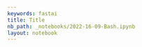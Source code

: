 ```yaml
---
keywords: fastai
title: Title
nb_path: _notebooks/2022-16-09-Bash.ipynb
layout: notebook
---
```


<!--
#################################################
### THIS FILE WAS AUTOGENERATED! DO NOT EDIT! ###
#################################################
# file to edit: _notebooks/2022-16-09-Bash.ipynb
-->

<div class="container" id="notebook-container">
        
</div>
 

